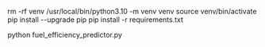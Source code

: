 rm -rf venv
/usr/local/bin/python3.10 -m venv venv
source venv/bin/activate
pip install --upgrade pip
pip install -r requirements.txt

python fuel_efficiency_predictor.py
